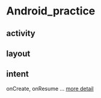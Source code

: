 # Android_practice
## activity
## layout
## intent
  onCreate, onResume ... [more detail](https://developer.android.com/guide/components/activities/activity-lifecycle#kotlin)
